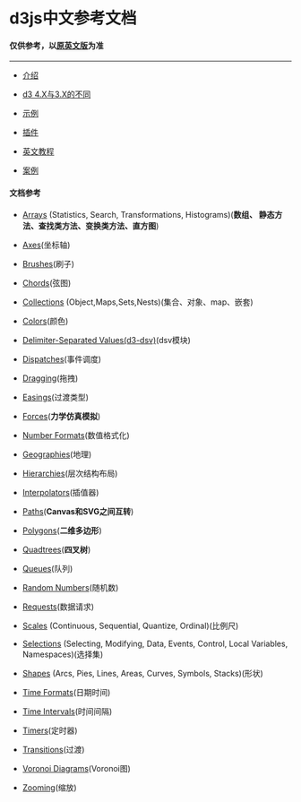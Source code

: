 # d3js中文参考文档


#### 仅供参考，以[原英文版](https://github.com/d3/d3/blob/master/API.md)为准


---
* [介绍](https://github.com/xswei/d3js_doc/tree/master/Introduction)

* [d3 4.X与3.X的不同](https://github.com/xswei/d3js_doc/tree/master/ReleaseNotes)

* [示例](http://bl.ocks.org/mbostock)

* [插件](https://github.com/d3/d3/wiki/Plugins)

* [英文教程](https://github.com/d3/d3/wiki/Tutorials)

* [案例](https://github.com/xswei/d3js_doc/tree/master/demo)

#### 文档参考

* [Arrays](https://github.com/xswei/d3js_doc/tree/master/API/d3-array-master)  (Statistics, Search, Transformations, Histograms)(**数组、
静态方法、查找类方法、变换类方法、直方图**)

* [Axes](https://github.com/xswei/d3js_doc/tree/master/API/d3-axis-master)(坐标轴)

* [Brushes](https://github.com/xswei/d3js_doc/tree/master/API/d3-brush-master)(刷子)

* [Chords](https://github.com/xswei/d3js_doc/tree/master/API/d3-chord-master)(弦图)

* [Collections](https://github.com/xswei/d3js_doc/tree/master/API/d3-collection-master)  (Object,Maps,Sets,Nests)(集合、对象、map、嵌套)

* [Colors](https://github.com/xswei/d3js_doc/tree/master/API/d3-color-master)(颜色)

* [Delimiter-Separated Values(d3-dsv)](https://github.com/xswei/d3js_doc/tree/master/API/d3-dsv-master)(dsv模块)

* [Dispatches](https://github.com/xswei/d3js_doc/tree/master/API/d3-dispatch-master)(事件调度)

* [Dragging](https://github.com/xswei/d3js_doc/tree/master/API/d3-drag-master)(拖拽)

* [Easings](https://github.com/xswei/d3js_doc/tree/master/API/d3-ease-master)(过渡类型)

* [Forces](https://github.com/xswei/d3js_doc/tree/master/API/d3-force-master)(**力学仿真模拟**)

* [Number Formats](https://github.com/xswei/d3js_doc/tree/master/API/d3-format-master)(数值格式化)

* [Geographies](https://github.com/xswei/d3js_doc/tree/master/API/d3-geo-master)(地理)

* [Hierarchies](https://github.com/xswei/d3js_doc/tree/master/API/d3-hierarchy-master)(层次结构布局)

* [Interpolators](https://github.com/xswei/d3js_doc/tree/master/API/d3-interpolate-master)(插值器)

* [Paths](https://github.com/xswei/d3js_doc/tree/master/API/d3-path-master)(**Canvas和SVG之间互转**)

* [Polygons](https://github.com/xswei/d3js_doc/tree/master/API/d3-polygon-master)(**二维多边形**)

* [Quadtrees](https://github.com/xswei/d3js_doc/tree/master/API/d3-quadtree-master)(**四叉树**)

* [Queues](https://github.com/xswei/d3js_doc/tree/master/API/d3-queue-master)(队列)

* [Random Numbers](https://github.com/xswei/d3js_doc/tree/master/API/d3-random-master)(随机数)

* [Requests](https://github.com/xswei/d3js_doc/tree/master/API/d3-request-master)(数据请求)

* [Scales](https://github.com/xswei/d3js_doc/tree/master/API/d3-scale-master)  (Continuous, Sequential, Quantize, Ordinal)(比例尺)

* [Selections](https://github.com/xswei/d3js_doc/tree/master/API/d3-selection-master)  (Selecting, Modifying, Data, Events, Control, Local Variables, Namespaces)(选择集)

* [Shapes](https://github.com/xswei/d3js_doc/tree/master/API/d3-shape-master)  (Arcs, Pies, Lines, Areas, Curves, Symbols, Stacks)(形状)

* [Time Formats](https://github.com/xswei/d3js_doc/tree/master/API/d3-time-format-master)(日期时间)

* [Time Intervals](https://github.com/xswei/d3js_doc/tree/master/API/d3-time-master)(时间间隔)

* [Timers](https://github.com/xswei/d3js_doc/tree/master/API/d3-timer-master)(定时器)

* [Transitions](https://github.com/xswei/d3js_doc/tree/master/API/d3-transition-master)(过渡)

* [Voronoi Diagrams](https://github.com/xswei/d3js_doc/tree/master/API/d3-voronoi-master)(Voronoi图)

* [Zooming](https://github.com/xswei/d3js_doc/tree/master/API/d3-zoom-master)(缩放)
